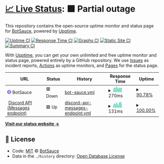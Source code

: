 # [📈 Live Status](https://BotSauce.github.io/status): <!--live status--> **🟧 Partial outage**

This repository contains the open-source uptime monitor and status page for [BotSauce](https://botsauce.github.io), powered by [Upptime](https://github.com/upptime/upptime).

[![Uptime CI](https://github.com/koj-co/upptime/workflows/Uptime%20CI/badge.svg)](https://github.com/koj-co/upptime/actions?query=workflow%3A%22Uptime+CI%22)
[![Response Time CI](https://github.com/koj-co/upptime/workflows/Response%20Time%20CI/badge.svg)](https://github.com/koj-co/upptime/actions?query=workflow%3A%22Response+Time+CI%22)
[![Graphs CI](https://github.com/koj-co/upptime/workflows/Graphs%20CI/badge.svg)](https://github.com/koj-co/upptime/actions?query=workflow%3A%22Graphs+CI%22)
[![Static Site CI](https://github.com/koj-co/upptime/workflows/Static%20Site%20CI/badge.svg)](https://github.com/koj-co/upptime/actions?query=workflow%3A%22Static+Site+CI%22)
[![Summary CI](https://github.com/koj-co/upptime/workflows/Summary%20CI/badge.svg)](https://github.com/koj-co/upptime/actions?query=workflow%3A%22Summary+CI%22)

With [Upptime](https://upptime.js.org), you can get your own unlimited and free uptime monitor and status page, powered entirely by a GitHub repository. We use [Issues](https://github.com/BotSauce/status/issues) as incident reports, [Actions](https://github.com/BotSauce/status/actions) as uptime monitors, and [Pages](https://BotSauce.github.io/status) for the status page.

<!--start: status pages-->
<!-- This summary is generated by Upptime (https://github.com/upptime/upptime) -->
<!-- Do not edit this manually, your changes will be overwritten -->
<!-- prettier-ignore -->
| URL | Status | History | Response Time | Uptime |
| --- | ------ | ------- | ------------- | ------ |
| <img alt="" src="https://raw.githubusercontent.com/BotSauce/botsauce.github.io/master/assets/images/botsauce_circle.png" height="13"> BotSauce | 🟥 Down | [bot-sauce.yml](https://github.com/BotSauce/status/commits/master/history/bot-sauce.yml) | <details><summary><img alt="Response time graph" src="./graphs/bot-sauce/response-time-week.png" height="20"> 270ms</summary><br><a href="https://BotSauce.github.io/status/history/bot-sauce"><img alt="Response time 415" src="https://img.shields.io/endpoint?url=https%3A%2F%2Fraw.githubusercontent.com%2FBotSauce%2Fstatus%2Fmaster%2Fapi%2Fbot-sauce%2Fresponse-time.json"></a><br><a href="https://BotSauce.github.io/status/history/bot-sauce"><img alt="24-hour response time 219" src="https://img.shields.io/endpoint?url=https%3A%2F%2Fraw.githubusercontent.com%2FBotSauce%2Fstatus%2Fmaster%2Fapi%2Fbot-sauce%2Fresponse-time-day.json"></a><br><a href="https://BotSauce.github.io/status/history/bot-sauce"><img alt="7-day response time 270" src="https://img.shields.io/endpoint?url=https%3A%2F%2Fraw.githubusercontent.com%2FBotSauce%2Fstatus%2Fmaster%2Fapi%2Fbot-sauce%2Fresponse-time-week.json"></a><br><a href="https://BotSauce.github.io/status/history/bot-sauce"><img alt="30-day response time 298" src="https://img.shields.io/endpoint?url=https%3A%2F%2Fraw.githubusercontent.com%2FBotSauce%2Fstatus%2Fmaster%2Fapi%2Fbot-sauce%2Fresponse-time-month.json"></a><br><a href="https://BotSauce.github.io/status/history/bot-sauce"><img alt="1-year response time 415" src="https://img.shields.io/endpoint?url=https%3A%2F%2Fraw.githubusercontent.com%2FBotSauce%2Fstatus%2Fmaster%2Fapi%2Fbot-sauce%2Fresponse-time-year.json"></a></details> | <details><summary><a href="https://BotSauce.github.io/status/history/bot-sauce">90.78%</a></summary><a href="https://BotSauce.github.io/status/history/bot-sauce"><img alt="All-time uptime 98.55%" src="https://img.shields.io/endpoint?url=https%3A%2F%2Fraw.githubusercontent.com%2FBotSauce%2Fstatus%2Fmaster%2Fapi%2Fbot-sauce%2Fuptime.json"></a><br><a href="https://BotSauce.github.io/status/history/bot-sauce"><img alt="24-hour uptime 35.44%" src="https://img.shields.io/endpoint?url=https%3A%2F%2Fraw.githubusercontent.com%2FBotSauce%2Fstatus%2Fmaster%2Fapi%2Fbot-sauce%2Fuptime-day.json"></a><br><a href="https://BotSauce.github.io/status/history/bot-sauce"><img alt="7-day uptime 90.78%" src="https://img.shields.io/endpoint?url=https%3A%2F%2Fraw.githubusercontent.com%2FBotSauce%2Fstatus%2Fmaster%2Fapi%2Fbot-sauce%2Fuptime-week.json"></a><br><a href="https://BotSauce.github.io/status/history/bot-sauce"><img alt="30-day uptime 97.88%" src="https://img.shields.io/endpoint?url=https%3A%2F%2Fraw.githubusercontent.com%2FBotSauce%2Fstatus%2Fmaster%2Fapi%2Fbot-sauce%2Fuptime-month.json"></a><br><a href="https://BotSauce.github.io/status/history/bot-sauce"><img alt="1-year uptime 98.55%" src="https://img.shields.io/endpoint?url=https%3A%2F%2Fraw.githubusercontent.com%2FBotSauce%2Fstatus%2Fmaster%2Fapi%2Fbot-sauce%2Fuptime-year.json"></a></details>
| <img alt="" src="https://simpleicons.org/icons/discord.svg" height="13"> [Discord API (Messages endpoint)](https://discord.com/api/channels/563066002724880404) | 🟩 Up | [discord-api-messages-endpoint.yml](https://github.com/BotSauce/status/commits/master/history/discord-api-messages-endpoint.yml) | <details><summary><img alt="Response time graph" src="./graphs/discord-api-messages-endpoint/response-time-week.png" height="20"> 131ms</summary><br><a href="https://BotSauce.github.io/status/history/discord-api-messages-endpoint"><img alt="Response time 139" src="https://img.shields.io/endpoint?url=https%3A%2F%2Fraw.githubusercontent.com%2FBotSauce%2Fstatus%2Fmaster%2Fapi%2Fdiscord-api-messages-endpoint%2Fresponse-time.json"></a><br><a href="https://BotSauce.github.io/status/history/discord-api-messages-endpoint"><img alt="24-hour response time 186" src="https://img.shields.io/endpoint?url=https%3A%2F%2Fraw.githubusercontent.com%2FBotSauce%2Fstatus%2Fmaster%2Fapi%2Fdiscord-api-messages-endpoint%2Fresponse-time-day.json"></a><br><a href="https://BotSauce.github.io/status/history/discord-api-messages-endpoint"><img alt="7-day response time 131" src="https://img.shields.io/endpoint?url=https%3A%2F%2Fraw.githubusercontent.com%2FBotSauce%2Fstatus%2Fmaster%2Fapi%2Fdiscord-api-messages-endpoint%2Fresponse-time-week.json"></a><br><a href="https://BotSauce.github.io/status/history/discord-api-messages-endpoint"><img alt="30-day response time 136" src="https://img.shields.io/endpoint?url=https%3A%2F%2Fraw.githubusercontent.com%2FBotSauce%2Fstatus%2Fmaster%2Fapi%2Fdiscord-api-messages-endpoint%2Fresponse-time-month.json"></a><br><a href="https://BotSauce.github.io/status/history/discord-api-messages-endpoint"><img alt="1-year response time 139" src="https://img.shields.io/endpoint?url=https%3A%2F%2Fraw.githubusercontent.com%2FBotSauce%2Fstatus%2Fmaster%2Fapi%2Fdiscord-api-messages-endpoint%2Fresponse-time-year.json"></a></details> | <details><summary><a href="https://BotSauce.github.io/status/history/discord-api-messages-endpoint">100.00%</a></summary><a href="https://BotSauce.github.io/status/history/discord-api-messages-endpoint"><img alt="All-time uptime 100.00%" src="https://img.shields.io/endpoint?url=https%3A%2F%2Fraw.githubusercontent.com%2FBotSauce%2Fstatus%2Fmaster%2Fapi%2Fdiscord-api-messages-endpoint%2Fuptime.json"></a><br><a href="https://BotSauce.github.io/status/history/discord-api-messages-endpoint"><img alt="24-hour uptime 100.00%" src="https://img.shields.io/endpoint?url=https%3A%2F%2Fraw.githubusercontent.com%2FBotSauce%2Fstatus%2Fmaster%2Fapi%2Fdiscord-api-messages-endpoint%2Fuptime-day.json"></a><br><a href="https://BotSauce.github.io/status/history/discord-api-messages-endpoint"><img alt="7-day uptime 100.00%" src="https://img.shields.io/endpoint?url=https%3A%2F%2Fraw.githubusercontent.com%2FBotSauce%2Fstatus%2Fmaster%2Fapi%2Fdiscord-api-messages-endpoint%2Fuptime-week.json"></a><br><a href="https://BotSauce.github.io/status/history/discord-api-messages-endpoint"><img alt="30-day uptime 100.00%" src="https://img.shields.io/endpoint?url=https%3A%2F%2Fraw.githubusercontent.com%2FBotSauce%2Fstatus%2Fmaster%2Fapi%2Fdiscord-api-messages-endpoint%2Fuptime-month.json"></a><br><a href="https://BotSauce.github.io/status/history/discord-api-messages-endpoint"><img alt="1-year uptime 100.00%" src="https://img.shields.io/endpoint?url=https%3A%2F%2Fraw.githubusercontent.com%2FBotSauce%2Fstatus%2Fmaster%2Fapi%2Fdiscord-api-messages-endpoint%2Fuptime-year.json"></a></details>

<!--end: status pages-->

[**Visit our status website →**](https://BotSauce.github.io/status)

## 📄 License

- Code: [MIT](./LICENSE) © [BotSauce](https://botsauce.github.io)
- Data in the `./history` directory: [Open Database License](https://opendatacommons.org/licenses/odbl/1-0/)
